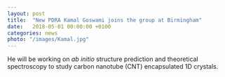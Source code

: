 ```yaml
---
layout: post
title:  "New PDRA Kamal Goswami joins the group at Birmingham"
date:   2018-05-01 00:00:00 +0100
categories: news
photo: "/images/Kamal.jpg"
---
```





He will be working on *ab initio* structure prediction and theoretical spectroscopy to study carbon nanotube (CNT) encapsulated 1D crystals.

